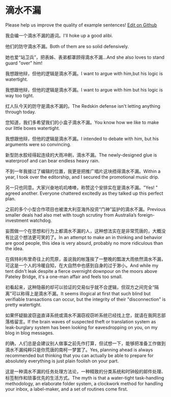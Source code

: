 # 滴水不漏

Please help us improve the quality of example sentences! [Edit on Github](https://github.com/jiyushe/jiyu-example-sentence-source/blob/main/chinese/dishuibulou.md)

<p><span class="chinese">我会编一个滴水不漏的遁词。</span><span class="english">I'll hoke up a good alibi.</span></p>

<p><span class="chinese">他们的防守滴水不漏。</span><span class="english">Both of them are so solid defensively.</span></p>

<p><span class="chinese">她也爱“站卫兵”，把表姊、表弟都罩顾得滴水不漏…</span><span class="english">And she also loves to stand guard "over" him!</span></p>

<p><span class="chinese">我想跟他辩，但他的逻辑是滴水不漏。</span><span class="english">I want to argue with him,but his logic is watertight.</span></p>

<p><span class="chinese">我想跟他辩，但他的逻辑是滴水不漏。</span><span class="english">I want to argue with him but his logic is way too tight.</span></p>

<p><span class="chinese">红人队今天的防守是滴水不漏的。</span><span class="english">The Redskin defense isn't letting anything through today.</span></p>

<p><span class="chinese">您知道，我们多希望我们的小盒子滴水不漏。</span><span class="english">You know how we like to make our little boxes watertight.</span></p>

<p><span class="chinese">我想跟他辩，但他的逻辑是滴水不漏。</span><span class="english">I intended to debate with him, but his arguments were so convincing.</span></p>

<p><span class="chinese">新型防水胶经得起连续的大雨冲刷，滴水不漏。</span><span class="english">The newly-designed glue is waterproof and can bear endless heavy rain.</span></p>

<p><span class="chinese">不到一年我接过了编辑的位置，我更是把推广唱片这块捂得滴水不漏。</span><span class="english">Within a year, I took over the editorship, and I secured the promotional music drip.</span></p>

<p><span class="chinese">另一只也同意。大家兴奋地叽叽喳喳，称赞这个安排实在是滴水不漏。</span><span class="english">"Yes! " agreed another. Everyone chattered excitedly as they talked up this perfect plan.</span></p>

<p><span class="chinese">之前的多个小型合作项目也被澳大利亚海外投资“门神”监护的滴水不漏。</span><span class="english">Previous smaller deals had also met with tough scrutiny from Australia’s foreign-investment watchdog.</span></p>

<p><span class="chinese">妄图做一个在思想和行为上都滴水不漏的人，这种想法实在是非常荒唐的，大概没有比这个想法更可笑的了。</span><span class="english">In an attempt to make an in thinking and behavior are good people, this idea is very absurd, probably no more ridiculous than the idea.</span></p>

<p><span class="chinese">在佩特利布里奇往上的荒原，虽说我的帐篷挨了一整晚的瓢泼大雨依然滴水不漏，可这是一个人的冷暖自知，在大自然中也感到自身的过于渺小。</span><span class="english">And while my tent didn't leak despite a fierce overnight downpour on the moors above Pateley Bridge, it's a one-man affair and feels too small.</span></p>

<p><span class="chinese">初看起来，这种隐蔽的却可以验证的交易似乎就不合逻辑，但双方之间完全“隔离”可以称得上是滴水不漏。</span><span class="english">It seems illogical at first that such blind but verifiable transactions can occur, but the integrity of their "disconnection" is pretty watertight.</span></p>

<p><span class="chinese">如果怀疑脑波窃盗直译系统或滴水不漏窃视窃听系统已经找上您，就请在我网志部落格留言。</span><span class="english">If the brain waves of suspected theft or translation system as leak-burglary system has been looking for eavesdropping on you, on my blog in blog messages.</span></p>

<p><span class="chinese">的确，人们总是会建议别人做事之前先作打算，但试想一下，能够把准备工作做到滴水不漏纯粹只是你荒唐的南柯一梦罢了。</span><span class="english">Yes, planning ahead is always recommended but thinking that you can actually be able to prepare for absolutely everything is just plain foolish on your part.</span></p>

<p><span class="chinese">这是一种滴水不漏的任务处理方法论，一种精致的分类系统和时钟般的邮件处理、标签制作和琐事优先的生活方式。</span><span class="english">The myth is that a water-tight task-handling methodology, an elaborate folder system, a clockwork method for handling your inbox, a label-maker, and a set of routines come first.</span></p>

